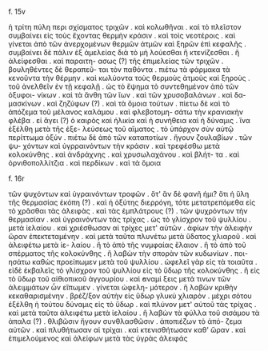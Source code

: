f. 15v

ἡ τρίτη πύλη περι σχίσματος τριχῶν . καὶ κολωθῆναι . καὶ
τὸ πλεῖστον συμβαίνει εἰς τοὺς ἔχοντας θερμὴν κράσιν . καὶ τοὶς 
νεοτέροις . καὶ γίνεται ἀπὸ τῶν ἀνερχομένων θερμῶν ἀτμῶν
καὶ ξηρῶν ἐπὶ κεφαλῆς . συμβαίνει δὲ πάλιν ἐξ ἀμελείας διὰ
τὸ μὴ λούεσθαι ἢ κτενίζεσθαι . ἢ ἀλείφεσθαι . καὶ παραιτη-
ασως (?) τῆς ἐπιμελείας τῶν τριχῶν . βουληθέντες δὲ θεραπεῦ-
ται τὸν παθόντα . πιέτω τὰ φάρμακα τὰ κενοῦντα τὴν θέρμην . 
καὶ κωλύοντα τοὺς θερμοὺς ἀτμοὺς καὶ ξηροὺς . τοῦ ἀνελθεῖν 
ἐν τῇ κεφαλῇ . ὡς τὸ ἔψημα τὸ συντεθημένον ἀπὸ τῶν ὀξυφοι-
νίκων . καὶ τὰ ἄνθη τῶν ἴων . καὶ τῶν χρυσοβαλάνων . καὶ δα-
μασκίνων . καὶ ζηζύφων (?) . καὶ τὰ ὅμοια τούτων . πίετω
δὲ καὶ τὸ ἀπόζεμα τοῦ μέλανος καλάμου . καὶ φλεβοτομη-
σάτω τὴν κρανιακὴν φλέβα . εἰ ἄγει (?) ὁ καιρὸς καὶ ἡλικία
καὶ ἡ συνήθεια καὶ ἡ δύναμις . ἵνα ἐξέλθη μετὰ τῆς ἐξε-
λεύσεως τοῦ αἵματος . τὸ ὑπάρχον σὺν αὐτῷ περίττωμα ὀξύν . 
πιέτω δὲ ἀπὸ τῶν καταποτίων . ἤγουν ζουλαβίων . τῶν ψυ-
χόντων καὶ ὑγρραινόντων τὴν κράσιν . καὶ τρεφέσθω μετὰ 
κολοκύνθης . καὶ ἀνδράχνης . καὶ χρυσωλαχάνου . καὶ βλήτ-
τα . καὶ ὀρνιθοπολλίτζια . καὶ περδίκων . καὶ τὰ ὅμοια

f. 16r 

τῶν ψυχόντων καὶ ὑγραινόντων τροφῶν . ὅτ' ἂν δὲ φανῆ ἡμι?
ὅτι ἡ ὕλη τῆς θερμασίας ἐκόπη (?) . καὶ ἡ ὀξύτης διερρόγη, τότε
μετατρεπόμεθα εἰς τὸ χρᾶσθαι τὰς ἀλειφὰς . καὶ τὰς ἐμπλάτρους (?) . 
τῶν ψυχρόντων τὴν θερμασίαν . καὶ ὑγραινόντων τὰς τρίχας . ὡς
τὸ γλίσχρον τοῦ ψυλλίου . μετὰ ἰελαίου . καὶ χριέσθωσαν αἱ τρίχες
μετ' αὐτῶν . ἀφίων τὴν ἀλειφὴν ὥραν ἐπεκτεταμένην . καὶ μετὰ 
ταῦτα πλυνέτω μετὰ ὕδατος χλιαροῦ . καὶ ἀλειφέτω μετὰ ἰε-
λαίου . ἢ τὸ ἀπὸ τῆς νυμφαίας ἔλαιον . ἢ τὸ ἀπὸ τοῦ σπέρματος
τῆς κολοκύνθης . ἢ λαβὼν τὴν σπορὰν τῶν κυδωνίων . ποι-
ησάτω καθὼς προείπωμεν μετὰ τοῦ ψυλλίου . ὠφελεῖ γὰρ εἰς τὰ
τοιαῦτα . εἰδὲ ἐκβαλεῖς τὸ γλίσχρον τοῦ ψυλλίου εἰς τὸ ὕδωρ τῆς 
κολοκύνθης . ἢ εἰς τὸ ὕδωρ τοῦ αἰθιοπικοῦ ἀγγουρίου . καὶ ̓αναμί
ξεις μετά τινων τῶν ἀλειμμάτων ὧν εἴπωμεν . γίνεται ὠφελη-
μότερον . ἢ λαβὼν κριθὴν κεκαθαρισμένην . βρέζ/ξον αὐτὴν
εἰς ὕδωρ γλυκὺ χλιαρὸν . μέχρι σότου ἐξέλθη ἡ τούτου δύναμις
εἰς τὸ ὕδωρ . καὶ πλύνον μετ' αὐτοῦ τὰς τρίχας . καὶ μετὰ ταῦτα
ἀλειφέτω μετὰ ἰελαίου . ἢ λαβὼν τὰ φύλλα τοῦ σισάμου τὰ 
ἁπαλα (?) . θλιβῶσιν ἤγουν συνθλασθῶσιν . ἀποπιέζων τὸ ἀπό-
ζεμα αὐτῶν . καὶ πλυθήτωσαν αἱ τρίχαι . καὶ κτενισθήτωσαν
καθ' ὥραν . καὶ ἐπιμελούμενος καὶ ἀλείφων μετὰ τὰς ὑγρὰς
ἀλειφάς